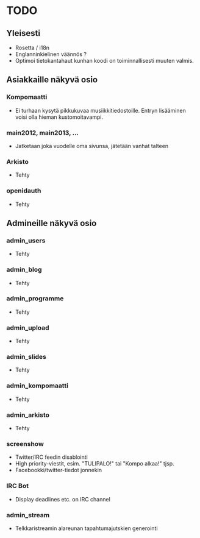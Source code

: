 # TODO

## Yleisesti

* Rosetta / i18n
* Englanninkielinen väännös ?
* Optimoi tietokantahaut kunhan koodi on toiminnallisesti muuten valmis.

## Asiakkaille näkyvä osio

### Kompomaatti
* Ei turhaan kysytä pikkukuvaa musiikkitiedostoille. Entryn lisääminen voisi olla hieman kustomoitavampi.

### main2012, main2013, ...

* Jatketaan joka vuodelle oma sivunsa, jätetään vanhat talteen

### Arkisto

* Tehty

### openidauth

* Tehty

## Admineille näkyvä osio

### admin_users

* Tehty

### admin_blog

* Tehty

### admin_programme

* Tehty

### admin_upload

* Tehty
  
### admin_slides

* Tehty

### admin_kompomaatti

* Tehty

### admin_arkisto

* Tehty
  
### screenshow

* Twitter/IRC feedin disablointi
* High priority-viestit, esim. "TULIPALO!" tai "Kompo alkaa!" tjsp.
* Facebookki/twitter-tiedot jonnekin

### IRC Bot

* Display deadlines etc. on IRC channel

### admin_stream
* Telkkaristreamin alareunan tapahtumajutskien generointi
